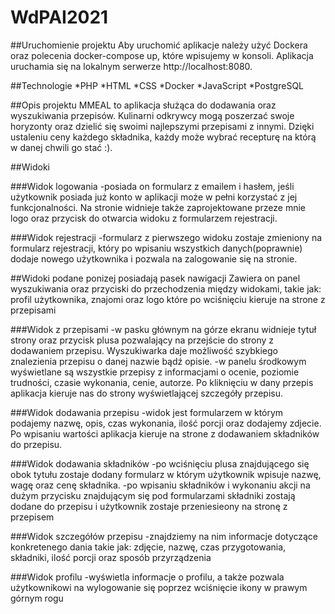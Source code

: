 # WdPAI2021

##Uruchomienie projektu
Aby uruchomić aplikacje należy użyć Dockera oraz polecenia docker-compose up, które wpisujemy w konsoli. Aplikacja uruchamia się na lokalnym serwerze http://localhost:8080.


##Technologie
*PHP
*HTML
*CSS
*Docker
*JavaScript
*PostgreSQL


##Opis projektu
MMEAL to aplikacja służąca do dodawania oraz wyszukiwania przepisów. Kulinarni odkrywcy mogą poszerzać swoje horyzonty oraz dzielić się swoimi najlepszymi przepisami z innymi. Dzięki ustaleniu ceny każdego składnika, każdy może wybrać recepturę na którą w danej chwili go stać :).

##Widoki 

###Widok logowania
-posiada on formularz z emailem i hasłem, jeśli użytkownik posiada już konto w aplikacji może w pełni korzystać z jej funkcjonalności. Na stronie widnieje także zaprojektowane przeze mnie logo oraz przycisk do otwarcia widoku z formularzem rejestracji.

###Widok rejestracji
-formularz z pierwszego widoku zostaje zmieniony na formularz rejestracji, który po wpisaniu wszystkich danych(poprawnie) dodaje nowego użytkownika i pozwala na zalogowanie się na stronie.

##Widoki podane ponizej posiadają pasek nawigacji
Zawiera on panel wyszukiwania oraz przyciski do przechodzenia między widokami, takie jak: profil użytkownika, znajomi oraz logo które po wciśnięciu kieruje na strone z przepisami

###Widok z przepisami
-w pasku głównym na górze ekranu widnieje tytuł strony oraz przycisk plusa pozwalający na przejście do strony z dodawaniem przepisu. Wyszukiwarka daje możliwość szybkiego znalezienia przepisu o danej nazwie bądź opisie.
-w panelu środkowym wyświetlane są wszystkie przepisy z informacjami o ocenie, poziomie trudności, czasie wykonania, cenie, autorze. Po kliknięciu w dany przepis aplikacja kieruje nas do strony wyświetlającej szczegóły przepisu.

###Widok dodawania przepisu
-widok jest formularzem w którym podajemy nazwę, opis, czas wykonania, ilość porcji oraz dodajemy zdjecie. Po wpisaniu wartości aplikacja kieruje na strone z dodawaniem składników do przepisu.

###Widok dodawania składników
-po wciśnięciu plusa znajdującego się obok tytułu zostaje dodany formularz w którym użytkownik wpisuje nazwę, wagę oraz cenę składnika.
-po wpisaniu składników i wykonaniu akcji na dużym przycisku znajdującym się pod formularzami składniki zostają dodane do przepisu i użytkownik zostaje przeniesieony na stronę z przepisem

###Widok szczegółów przepisu
-znajdziemy na nim informacje dotyczące konkretenego dania takie jak: zdjęcie, nazwę, czas przygotowania, składniki, ilość porcji oraz sposób przyrządzenia

###Widok profilu
-wyświetla informacje o profilu, a także pozwala użytkownikowi na wylogowanie się poprzez wciśnięcie ikony w prawym górnym rogu
